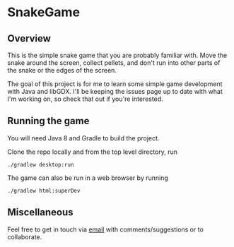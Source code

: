 # SnakeGame

## Overview

This is the simple snake game that you are probably familiar with. Move the snake around the screen, collect pellets, and don't run into other parts of the snake
or the edges of the screen.

The goal of this project is for me to learn some simple game development with Java and libGDX. I'll be keeping the issues page up to date with what I'm working on,
so check that out if you're interested.

## Running the game

You will need Java 8 and Gradle to build the project.

Clone the repo locally and from the top level directory, run
```
./gradlew desktop:run
```

The game can also be run in a web browser by running
```
./gradlew html:superDev
```

## Miscellaneous

Feel free to get in touch via [email](mailto:jarkle00@outlook.com) with comments/suggestions or to collaborate.

